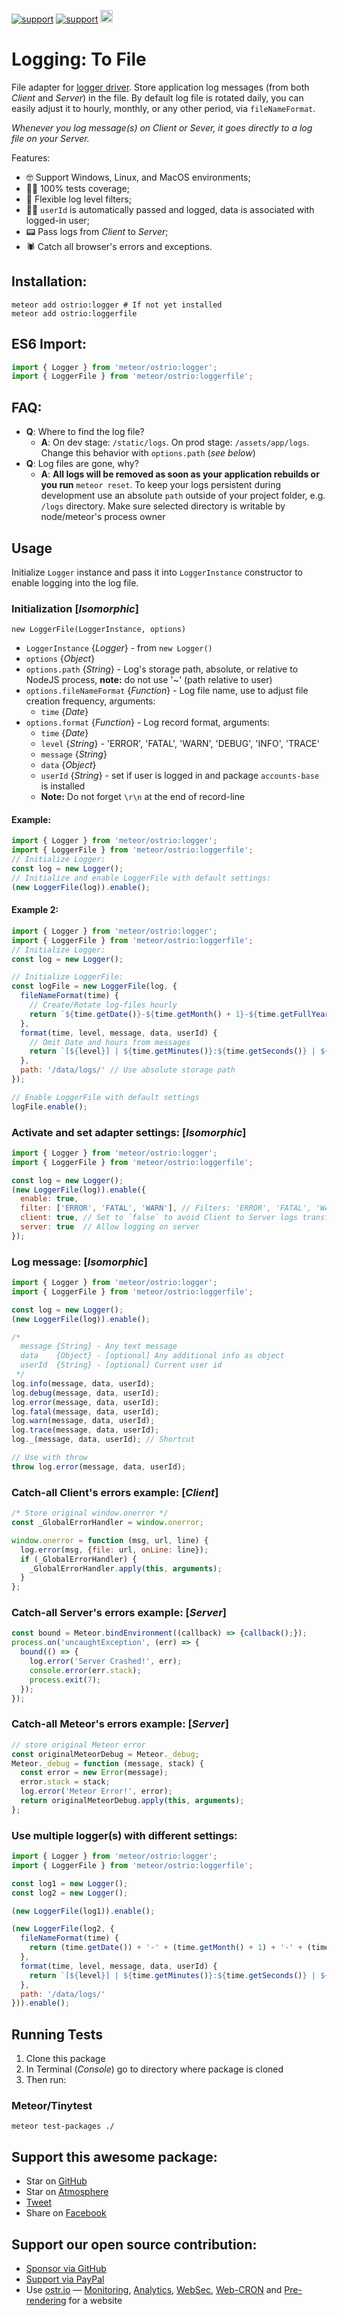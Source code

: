 [![support](https://img.shields.io/badge/support-GitHub-white)](https://github.com/sponsors/dr-dimitru)
[![support](https://img.shields.io/badge/support-PayPal-white)](https://paypal.me/veliovgroup)
<a href="https://ostr.io/info/built-by-developers-for-developers">
  <img src="https://ostr.io/apple-touch-icon-60x60.png" height="20">
</a>

# Logging: To File

File adapter for [logger driver](https://github.com/VeliovGroup/Meteor-logger). Store application log messages (from both *Client* and *Server*) in the file. By default log file is rotated daily, you can easily adjust it to hourly, monthly, or any other period, via `fileNameFormat`.

*Whenever you log message(s) on Client or Sever, it goes directly to a log file on your Server.*

Features:

- 🤓 Support Windows, Linux, and MacOS environments;
- 👷‍♂️ 100% tests coverage;
- 💪 Flexible log level filters;
- 👨‍💻 `userId` is automatically passed and logged, data is associated with logged-in user;
- 📟 Pass logs from *Client* to *Server*;
- 🕷 Catch all browser's errors and exceptions.

## Installation:

```shell
meteor add ostrio:logger # If not yet installed
meteor add ostrio:loggerfile
```

## ES6 Import:

```js
import { Logger } from 'meteor/ostrio:logger';
import { LoggerFile } from 'meteor/ostrio:loggerfile';
```

## FAQ:

- __Q__: Where to find the log file?
  - __A__: On dev stage: `/static/logs`. On prod stage: `/assets/app/logs`. Change this behavior with `options.path` (*see below*)
- __Q__: Log files are gone, why?
  - __A__: __All logs will be removed as soon as your application rebuilds or you run__ `meteor reset`. To keep your logs persistent during development use an absolute `path` outside of your project folder, e.g. `/logs` directory. Make sure selected directory is writable by node/meteor's process owner

## Usage

Initialize `Logger` instance and pass it into `LoggerInstance` constructor to enable logging into the log file.

### Initialization [*Isomorphic*]

`new LoggerFile(LoggerInstance, options)`

- `LoggerInstance` {*Logger*} - from `new Logger()`
- `options` {*Object*}
- `options.path` {*String*} - Log's storage path, absolute, or relative to NodeJS process, __note:__ do not use '~' (path relative to user)
- `options.fileNameFormat` {*Function*} - Log file name, use to adjust file creation frequency, arguments:
  - `time` {*Date*}
- `options.format` {*Function*} - Log record format, arguments:
  - `time` {*Date*}
  - `level` {*String*} - 'ERROR', 'FATAL', 'WARN', 'DEBUG', 'INFO', 'TRACE'
  - `message` {*String*}
  - `data` {*Object*}
  - `userId` {*String*} - set if user is logged in and package `accounts-base` is installed
  - __Note:__ Do not forget `\r\n` at the end of record-line

#### Example:

```js
import { Logger } from 'meteor/ostrio:logger';
import { LoggerFile } from 'meteor/ostrio:loggerfile';
// Initialize Logger:
const log = new Logger();
// Initialize and enable LoggerFile with default settings:
(new LoggerFile(log)).enable();
```

#### Example 2:

```js
import { Logger } from 'meteor/ostrio:logger';
import { LoggerFile } from 'meteor/ostrio:loggerfile';
// Initialize Logger:
const log = new Logger();

// Initialize LoggerFile:
const logFile = new LoggerFile(log, {
  fileNameFormat(time) {
    // Create/Rotate log-files hourly
    return `${time.getDate()}-${time.getMonth() + 1}-${time.getFullYear()}_${time.getHours()}.log`;
  },
  format(time, level, message, data, userId) {
    // Omit Date and hours from messages
    return `[${level}] | ${time.getMinutes()}:${time.getSeconds()} | ${message}' | User: ${userId}\n`;
  },
  path: '/data/logs/' // Use absolute storage path
});

// Enable LoggerFile with default settings
logFile.enable();
```

### Activate and set adapter settings: [*Isomorphic*]

```js
import { Logger } from 'meteor/ostrio:logger';
import { LoggerFile } from 'meteor/ostrio:loggerfile';

const log = new Logger();
(new LoggerFile(log)).enable({
  enable: true,
  filter: ['ERROR', 'FATAL', 'WARN'], // Filters: 'ERROR', 'FATAL', 'WARN', 'DEBUG', 'INFO', 'TRACE', '*'
  client: true, // Set to `false` to avoid Client to Server logs transfer
  server: true  // Allow logging on server
});
```

### Log message: [*Isomorphic*]

```js
import { Logger } from 'meteor/ostrio:logger';
import { LoggerFile } from 'meteor/ostrio:loggerfile';

const log = new Logger();
(new LoggerFile(log)).enable();

/*
  message {String} - Any text message
  data    {Object} - [optional] Any additional info as object
  userId  {String} - [optional] Current user id
 */
log.info(message, data, userId);
log.debug(message, data, userId);
log.error(message, data, userId);
log.fatal(message, data, userId);
log.warn(message, data, userId);
log.trace(message, data, userId);
log._(message, data, userId); // Shortcut

// Use with throw
throw log.error(message, data, userId);
```

### Catch-all Client's errors example: [*Client*]

```js
/* Store original window.onerror */
const _GlobalErrorHandler = window.onerror;

window.onerror = function (msg, url, line) {
  log.error(msg, {file: url, onLine: line});
  if (_GlobalErrorHandler) {
    _GlobalErrorHandler.apply(this, arguments);
  }
};
```

### Catch-all Server's errors example: [*Server*]

```js
const bound = Meteor.bindEnvironment((callback) => {callback();});
process.on('uncaughtException', (err) => {
  bound(() => {
    log.error('Server Crashed!', err);
    console.error(err.stack);
    process.exit(7);
  });
});
```

### Catch-all Meteor's errors example: [*Server*]

```js
// store original Meteor error
const originalMeteorDebug = Meteor._debug;
Meteor._debug = function (message, stack) {
  const error = new Error(message);
  error.stack = stack;
  log.error('Meteor Error!', error);
  return originalMeteorDebug.apply(this, arguments);
};
```

### Use multiple logger(s) with different settings:

```js
import { Logger } from 'meteor/ostrio:logger';
import { LoggerFile } from 'meteor/ostrio:loggerfile';

const log1 = new Logger();
const log2 = new Logger();

(new LoggerFile(log1)).enable();

(new LoggerFile(log2, {
  fileNameFormat(time) {
    return (time.getDate()) + '-' + (time.getMonth() + 1) + '-' + (time.getFullYear()) + '_' + (time.getHours()) + '.log';
  },
  format(time, level, message, data, userId) {
    return `[${level}] | ${time.getMinutes()}:${time.getSeconds()} | ${message}' | User: ${userId}\n`;
  },
  path: '/data/logs/'
})).enable();
```

## Running Tests

1. Clone this package
2. In Terminal (*Console*) go to directory where package is cloned
3. Then run:

### Meteor/Tinytest

```shell
meteor test-packages ./
```

## Support this awesome package:

- Star on [GitHub](https://github.com/VeliovGroup/Meteor-logger-file)
- Star on [Atmosphere](https://atmospherejs.com/ostrio/loggerfile)
- [Tweet](https://twitter.com/share?url=https://github.com/VeliovGroup/Meteor-logger-file&text=Store%20%23meteorjs%20log%20messages%20in%20the%20file%20%23javascript%20%23programming%20%23webdev%20via%20%40VeliovGroup)
- Share on [Facebook](https://www.facebook.com/sharer.php?u=https://github.com/VeliovGroup/Meteor-logger-file)

## Support our open source contribution:

- [Sponsor via GitHub](https://github.com/sponsors/dr-dimitru)
- [Support via PayPal](https://paypal.me/veliovgroup)
- Use [ostr.io](https://ostr.io) — [Monitoring](https://snmp-monitoring.com), [Analytics](https://ostr.io/info/web-analytics), [WebSec](https://domain-protection.info), [Web-CRON](https://web-cron.info) and [Pre-rendering](https://prerendering.com) for a website
